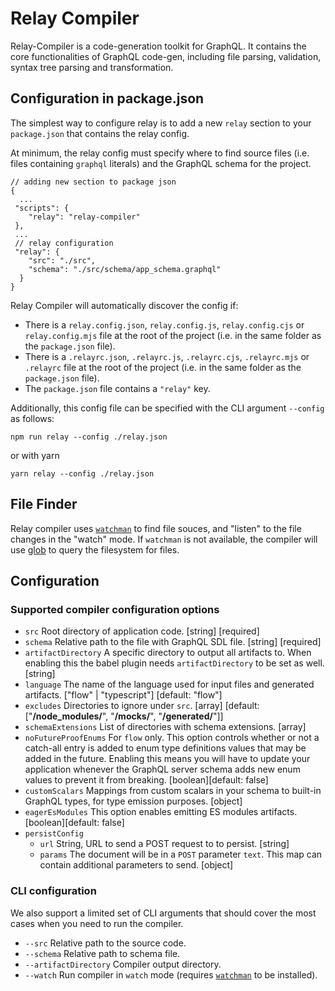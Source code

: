 # Relay Compiler

Relay-Compiler is a code-generation toolkit for GraphQL. It contains the core
functionalities of GraphQL code-gen, including file parsing, validation, syntax
tree parsing and transformation.

## Configuration in package.json

The simplest way to configure relay is to add a new `relay` section to your
`package.json` that contains the relay config.

At minimum, the relay config must specify where to find source files (i.e. files
containing `graphql` literals) and the GraphQL schema for the project.

```
// adding new section to package json
{
  ...
 "scripts": {
    "relay": "relay-compiler"
 },
 ...
 // relay configuration
 "relay": {
    "src": "./src",
    "schema": "./src/schema/app_schema.graphql"
  }
}
```
Relay Compiler will automatically discover the config if:

- There is a `relay.config.json`, `relay.config.js`, `relay.config.cjs`
or `relay.config.mjs` file at the root of the project (i.e. in the same folder
as the `package.json` file).
- There is a `.relayrc.json`, `.relayrc.js`, `.relayrc.cjs`, `.relayrc.mjs`
or `.relayrc` file at the root of the project (i.e. in the same folder as
the `package.json` file).
- The `package.json` file contains a `"relay"` key.

Additionally, this config file can be specified with the CLI argument `--config`
as follows:

```shell
npm run relay --config ./relay.json
```

or with yarn

```shell
yarn relay --config ./relay.json
```

## File Finder
Relay compiler uses [`watchman`](https://facebook.github.io/watchman/) to find
file souces, and "listen" to the file  changes in the "watch" mode.
If `watchman` is not available, the compiler will
use [glob](https://docs.rs/glob/latest/glob/) to query the filesystem for files.

## Configuration

### Supported compiler configuration options

- `src`                 Root directory of application code.  [string] [required]
- `schema`              Relative path to the file with GraphQL SDL file.
                                                             [string] [required]
- `artifactDirectory`   A specific directory to output all artifacts to. When
                        enabling this the babel plugin needs `artifactDirectory`
                        to be set as well.                              [string]
- `language`            The name of the language used for input files and
                        generated artifacts.
                                       ["flow" | "typescript"] [default: "flow"]
- `excludes`            Directories to ignore under `src`.     [array] [default:
               ["**/node_modules/**", "**/__mocks__/**", "**/__generated__/**"]]
- `schemaExtensions`    List of directories with schema extensions.      [array]
- `noFutureProofEnums`  For `flow` only. This option controls whether or not
                        a catch-all entry is added to enum type definitions
                        values that may be added in the future. Enabling this
                        means you will have to update your application whenever
                        the GraphQL server schema adds new enum values to
                        prevent it from breaking.      [boolean][default: false]
- `customScalars`       Mappings from custom scalars in your schema to built-in
                        GraphQL types, for type emission purposes.      [object]
- `eagerEsModules`      This option enables emitting ES modules artifacts.
                                                       [boolean][default: false]
- `persistConfig`
  - `url`               String, URL to send a POST request to to persist.
                                                                        [string]
  - `params`            The document will be in a `POST`
                        parameter `text`. This map can contain additional
                        parameters to send.                             [object]

### CLI configuration

We also support a limited set of CLI arguments that should cover the most cases
when you need to run the compiler.

- `--src`               Relative path to the source code.
- `--schema`            Relative path to schema file.
- `--artifactDirectory` Compiler output directory.
- `--watch`             Run compiler in `watch` mode
(requires [`watchman`](https://facebook.github.io/watchman/) to be installed).
